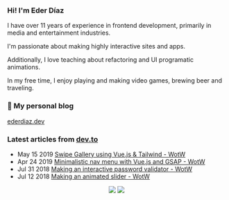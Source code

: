### Hi! I'm Eder Díaz

I have over 11 years of experience in frontend development, primarily in media and entertainment industries. 

I'm passionate about making highly interactive sites and apps. 

Additionally, I love teaching about refactoring and UI programatic animations. 

In my free time, I enjoy playing and making video games, brewing beer and traveling.

### 📝 My personal blog

[ederdiaz.dev](https://ederdiaz.dev/)

### Latest articles from [dev.to](https://dev.to/ederchrono)

* May 15 2019 [Swipe Gallery using Vue.js & Tailwind - WotW](https://dev.to/ederchrono/swipe-gallery-using-vue-js-tailwind-wotw-4akc) 
* Apr 24 2019 [Minimalistic nav menu with Vue.js and GSAP - WotW](https://dev.to/ederchrono/minimalistic-nav-menu-with-vue-js-and-gsap-wotw-1m3k) 
* Jul 31 2018 [Making an interactive password validator - WotW](https://dev.to/ederchrono/making-an-interactive-password-validator---wotw-1md0) 
* Jul 12 2018 [Making an animated slider - WotW](https://dev.to/ederchrono/making-an-animated-slider---wotw-mkj) 


<p align="center">

<img src="https://visitor-badge.glitch.me/badge?page_id=ederchrono.ederchrono" />
<img src="https://img.shields.io/badge/dynamic/json?color=brightgreen&label=followers&query=followers&url=https%3A%2F%2Fapi.github.com%2Fusers%2Federchrono" />

</p>

